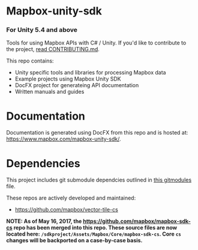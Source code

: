 # Mapbox-unity-sdk
### For Unity 5.4 and above

Tools for using Mapbox APIs with C# / Unity. If you'd like to contribute to the project, [read CONTRIBUTING.md](CONTRIBUTING.md).

This repo contains:
  - Unity specific tools and libraries for processing Mapbox data
  - Example projects using Mapbox Unity SDK
  - DocFX project for generateing API documentation
  - Written manuals and guides

# Documentation
Documentation is generated using DocFX from this repo and is hosted at: https://www.mapbox.com/mapbox-unity-sdk/.

# Dependencies
This project includes git submodule dependcies outlined in [this gitmodules](https://github.com/mapbox/mapbox-unity-sdk/blob/develop/.gitmodules) file.

These repos are actively developed and maintained:
- https://github.com/mapbox/vector-tile-cs

**NOTE: As of May 16, 2017, the https://github.com/mapbox/mapbox-sdk-cs repo has been merged into this repo. These source files are now located here: `/sdkproject/Assets/Mapbox/Core/mapbox-sdk-cs`. Core `cs` changes will be backported on a case-by-case basis.**


